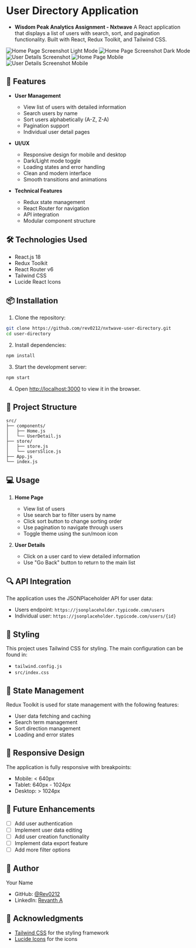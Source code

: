 # User Directory Application
- **Wisdom Peak Analytics Assignment - Nxtwave**
A React application that displays a list of users with search, sort, and pagination functionality. Built with React, Redux Toolkit, and Tailwind CSS.

![Home Page Screenshot Light Mode](Screenshorts/Home-pc-light.png)
![Home Page Screenshot Dark Mode](Screenshorts/Home-pc-dark.png)
![User Details Screenshot](Screenshorts/User-pc.png)
![Home Page Mobile](Screenshorts/Home-phone.png)
![User Details Screenshot Mobile](Screenshorts/User-phone.png)


## 🚀 Features

- **User Management**
  - View list of users with detailed information
  - Search users by name
  - Sort users alphabetically (A-Z, Z-A)
  - Pagination support
  - Individual user detail pages

- **UI/UX**
  - Responsive design for mobile and desktop
  - Dark/Light mode toggle
  - Loading states and error handling
  - Clean and modern interface
  - Smooth transitions and animations

- **Technical Features**
  - Redux state management
  - React Router for navigation
  - API integration
  - Modular component structure

## 🛠️ Technologies Used

- React.js 18
- Redux Toolkit
- React Router v6
- Tailwind CSS
- Lucide React Icons

## 📦 Installation

1. Clone the repository:
```bash
git clone https://github.com/rev0212/nxtwave-user-directory.git
cd user-directory
```

2. Install dependencies:
```bash
npm install
```

3. Start the development server:
```bash
npm start
```

4. Open [http://localhost:3000](http://localhost:3000) to view it in the browser.



## 📁 Project Structure

```
src/
├── components/
│   ├── Home.js
│   └── UserDetail.js
├── store/
│   ├── store.js
│   └── usersSlice.js
├── App.js
└── index.js
```

## 💻 Usage

1. **Home Page**
   - View list of users
   - Use search bar to filter users by name
   - Click sort button to change sorting order
   - Use pagination to navigate through users
   - Toggle theme using the sun/moon icon

2. **User Details**
   - Click on a user card to view detailed information
   - Use "Go Back" button to return to the main list

## 🔍 API Integration

The application uses the JSONPlaceholder API for user data:
- Users endpoint: `https://jsonplaceholder.typicode.com/users`
- Individual user: `https://jsonplaceholder.typicode.com/users/{id}`

## 🎨 Styling

This project uses Tailwind CSS for styling. The main configuration can be found in:
- `tailwind.config.js`
- `src/index.css`

## 🔄 State Management

Redux Toolkit is used for state management with the following features:
- User data fetching and caching
- Search term management
- Sort direction management
- Loading and error states

## 📱 Responsive Design

The application is fully responsive with breakpoints:
- Mobile: < 640px
- Tablet: 640px - 1024px
- Desktop: > 1024px

## 🌟 Future Enhancements

- [ ] Add user authentication
- [ ] Implement user data editing
- [ ] Add user creation functionality
- [ ] Implement data export feature
- [ ] Add more filter options

## 👤 Author

Your Name
- GitHub: [@Rev0212](https://github.com/Rev0212)
- LinkedIn: [Revanth A](https://linkedin.com/in/revanthanand)

## 🙏 Acknowledgments
- [Tailwind CSS](https://tailwindcss.com/) for the styling framework
- [Lucide Icons](https://lucide.dev/) for the icons
